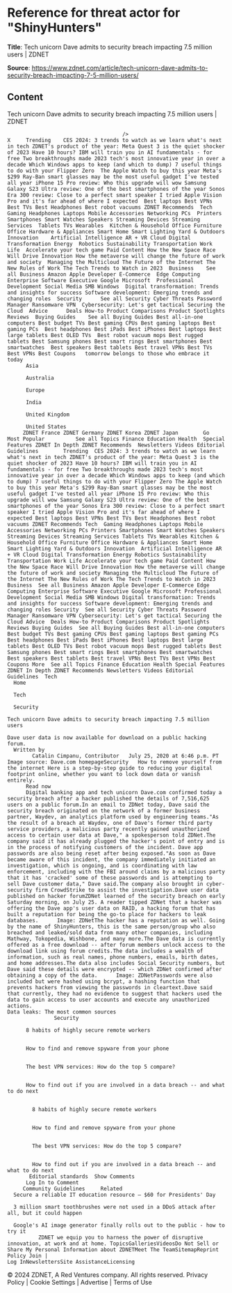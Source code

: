 # Reference for threat actor for "ShinyHunters"

**Title**: Tech unicorn Dave admits to security breach impacting 7.5 million users | ZDNET

**Source**: https://www.zdnet.com/article/tech-unicorn-dave-admits-to-security-breach-impacting-7-5-million-users/

## Content




Tech unicorn Dave admits to security breach impacting 7.5 million users | ZDNET


                                         />                                                                                                                                                                                                     X     Trending    CES 2024: 3 trends to watch as we learn what's next in tech ZDNET's product of the year: Meta Quest 3 is the quiet shocker of 2023 Have 10 hours? IBM will train you in AI fundamentals - for free Two breakthroughs made 2023 tech's most innovative year in over a decade Which Windows apps to keep (and which to dump) 7 useful things to do with your Flipper Zero  The Apple Watch to buy this year Meta's $299 Ray-Ban smart glasses may be the most useful gadget I've tested all year iPhone 15 Pro review: Who this upgrade will wow Samsung Galaxy S23 Ultra review: One of the best smartphones of the year Sonos Era 300 review: Close to a perfect smart speaker I tried Apple Vision Pro and it's far ahead of where I expected  Best laptops Best VPNs Best TVs Best Headphones Best robot vacuums ZDNET Recommends  Tech    Gaming Headphones Laptops Mobile Accessories Networking PCs  Printers Smartphones Smart Watches Speakers Streaming Devices Streaming Services  Tablets TVs Wearables  Kitchen & Household Office Furniture Office Hardware & Appliances Smart Home Smart Lighting Yard & Outdoors  Innovation    Artificial Intelligence AR + VR Cloud Digital Transformation Energy  Robotics Sustainability Transportation Work Life  Accelerate your tech game Paid Content How the New Space Race Will Drive Innovation How the metaverse will change the future of work and society  Managing the Multicloud The Future of the Internet The New Rules of Work The Tech Trends to Watch in 2023  Business    See all Business Amazon Apple Developer E-Commerce  Edge Computing Enterprise Software Executive Google Microsoft  Professional Development Social Media SMB Windows  Digital transformation: Trends and insights for success Software development: Emerging trends and changing roles  Security      See all Security Cyber Threats Password Manager Ransomware VPN  Cybersecurity: Let's get tactical Securing the Cloud  Advice      Deals How-to Product Comparisons Product Spotlights Reviews  Buying Guides    See all Buying Guides Best all-in-one computers Best budget TVs Best gaming CPUs Best gaming laptops Best gaming PCs  Best headphones Best iPads Best iPhones Best laptops Best large tablets Best OLED TVs  Best robot vacuum mops Best rugged tablets Best Samsung phones Best smart rings Best smartphones Best smartwatches  Best speakers Best tablets Best travel VPNs Best TVs Best VPNs Best Coupons   tomorrow belongs to those who embrace it today       
          Asia
        
          Australia
        
          Europe
        
          India
        
          United Kingdom
        
          United States
         ZDNET France ZDNET Germany ZDNET Korea ZDNET Japan        Go  Most Popular          See all Topics Finance Education Health  Special Features ZDNET In Depth ZDNET Recommends  Newsletters Videos Editorial Guidelines        Trending  CES 2024: 3 trends to watch as we learn what's next in tech ZDNET's product of the year: Meta Quest 3 is the quiet shocker of 2023 Have 10 hours? IBM will train you in AI fundamentals - for free Two breakthroughs made 2023 tech's most innovative year in over a decade Which Windows apps to keep (and which to dump) 7 useful things to do with your Flipper Zero The Apple Watch to buy this year Meta's $299 Ray-Ban smart glasses may be the most useful gadget I've tested all year iPhone 15 Pro review: Who this upgrade will wow Samsung Galaxy S23 Ultra review: One of the best smartphones of the year Sonos Era 300 review: Close to a perfect smart speaker I tried Apple Vision Pro and it's far ahead of where I expected Best laptops Best VPNs Best TVs Best Headphones Best robot vacuums ZDNET Recommends Tech  Gaming Headphones Laptops Mobile Accessories Networking PCs Printers Smartphones Smart Watches Speakers Streaming Devices Streaming Services Tablets TVs Wearables Kitchen & Household Office Furniture Office Hardware & Appliances Smart Home Smart Lighting Yard & Outdoors Innovation  Artificial Intelligence AR + VR Cloud Digital Transformation Energy Robotics Sustainability Transportation Work Life Accelerate your tech game Paid Content How the New Space Race Will Drive Innovation How the metaverse will change the future of work and society Managing the Multicloud The Future of the Internet The New Rules of Work The Tech Trends to Watch in 2023 Business  See all Business Amazon Apple Developer E-Commerce Edge Computing Enterprise Software Executive Google Microsoft Professional Development Social Media SMB Windows Digital transformation: Trends and insights for success Software development: Emerging trends and changing roles Security  See all Security Cyber Threats Password Manager Ransomware VPN Cybersecurity: Let's get tactical Securing the Cloud Advice  Deals How-to Product Comparisons Product Spotlights Reviews Buying Guides  See all Buying Guides Best all-in-one computers Best budget TVs Best gaming CPUs Best gaming laptops Best gaming PCs Best headphones Best iPads Best iPhones Best laptops Best large tablets Best OLED TVs Best robot vacuum mops Best rugged tablets Best Samsung phones Best smart rings Best smartphones Best smartwatches Best speakers Best tablets Best travel VPNs Best TVs Best VPNs Best Coupons More  See all Topics Finance Education Health Special Features ZDNET In Depth ZDNET Recommends Newsletters Videos Editorial Guidelines  Tech     
      Home
    
      Tech
    
      Security
      
    Tech unicorn Dave admits to security breach impacting 7.5 million users
   
    Dave user data is now available for download on a public hacking forum.
      Written by 
            Catalin Cimpanu, Contributor   July 25, 2020 at 6:46 p.m. PT                           Image source: Dave.com homepageSecurity   How to remove yourself from the internet Here is a step-by-step guide to reducing your digital footprint online, whether you want to lock down data or vanish entirely. 
          Read now
          Digital banking app and tech unicorn Dave.com confirmed today a security breach after a hacker published the details of 7,516,625 users on a public forum.In an email to ZDNet today, Dave said the security breach originated on the network of a former business partner, Waydev, an analytics platform used by engineering teams."As the result of a breach at Waydev, one of Dave's former third party service providers, a malicious party recently gained unauthorized access to certain user data at Dave," a spokesperson told ZDNet.The company said it has already plugged the hacker's point of entry and is in the process of notifying customers of the incident. Dave app passwords are also being reset after being exposed."As soon as Dave became aware of this incident, the company immediately initiated an investigation, which is ongoing, and is coordinating with law enforcement, including with the FBI around claims by a malicious party that it has 'cracked' some of these passwords and is attempting to sell Dave customer data," Dave said.The company also brought in cyber-security firm CrowdStrike to assist the investigation.Dave user data published on hacker forumZDNet learned of the security breach on early Saturday morning, on July 25. A reader tipped ZDNet that a hacker was offering the Dave app's user data on RAID, a hacking forum that has built a reputation for being the go-to place for hackers to leak databases.      Image: ZDNetThe hacker has a reputation as well. Going by the name of ShinyHunters, this is the same person/group who also breached and leaked/sold data from many other companies, including Mathway, Tokopedia, Wishbone, and many more.The Dave data is currently offered as a free download -- after forum members unlock access to the download link using forum credits.The data includes a wealth of information, such as real names, phone numbers, emails, birth dates, and home addresses.The data also includes Social Security numbers, but Dave said these details were encrypted -- which ZDNet confirmed after obtaining a copy of the data.      Image: ZDNetPasswords were also included but were hashed using bcrypt, a hashing function that prevents hackers from viewing the passwords in cleartext.Dave said that currently, they had no evidence to suggest that hackers used the data to gain access to user accounts and execute any unauthorized actions.
    Data leaks: The most common sources
                   Security    

          8 habits of highly secure remote workers
         

          How to find and remove spyware from your phone
         

          The best VPN services: How do the top 5 compare?
         

          How to find out if you are involved in a data breach -- and what to do next
            

            8 habits of highly secure remote workers
           

            How to find and remove spyware from your phone
           

            The best VPN services: How do the top 5 compare?
           

            How to find out if you are involved in a data breach -- and what to do next
           Editorial standards  Show Comments  
          Log In to Comment
         Community Guidelines     Related   
      Secure a reliable IT education resource — $60 for Presidents' Day
      
      3 million smart toothbrushes were not used in a DDoS attack after all, but it could happen
      
      Google's AI image generator finally rolls out to the public - how to try it
              ZDNET we equip you to harness the power of disruptive innovation, at work and at home. TopicsGalleriesVideosDo Not Sell or Share My Personal Information about ZDNETMeet The TeamSitemapReprint Policy Join |
    Log InNewslettersSite AssistanceLicensing     
  © 2024 ZDNET, A Red Ventures company. All rights reserved.
 Privacy Policy |
  Cookie Settings |
  Advertise |
  Terms of Use 


